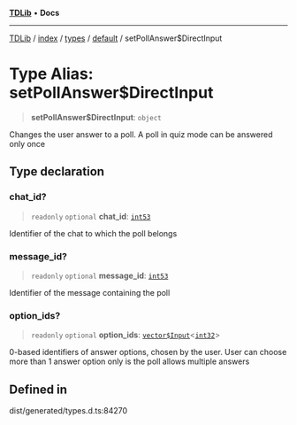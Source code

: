 [**TDLib**](../../../../../../README.md) • **Docs**

***

[TDLib](../../../../../../modules.md) / [index](../../../../../README.md) / [types](../../../README.md) / [default](../README.md) / setPollAnswer$DirectInput

# Type Alias: setPollAnswer$DirectInput

> **setPollAnswer$DirectInput**: `object`

Changes the user answer to a poll. A poll in quiz mode can be answered only once

## Type declaration

### chat\_id?

> `readonly` `optional` **chat\_id**: [`int53`](int53.md)

Identifier of the chat to which the poll belongs

### message\_id?

> `readonly` `optional` **message\_id**: [`int53`](int53.md)

Identifier of the message containing the poll

### option\_ids?

> `readonly` `optional` **option\_ids**: [`vector$Input`](vector$Input.md)\<[`int32`](int32.md)\>

0-based identifiers of answer options, chosen by the user. User can choose more than 1 answer option only is the poll allows multiple answers

## Defined in

dist/generated/types.d.ts:84270
